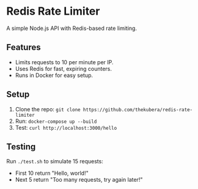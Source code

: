 # Redis Rate Limiter
A simple Node.js API with Redis-based rate limiting.

## Features
- Limits requests to 10 per minute per IP.
- Uses Redis for fast, expiring counters.
- Runs in Docker for easy setup.

## Setup
1. Clone the repo: `git clone https://github.com/thekubera/redis-rate-limiter`
2. Run: `docker-compose up --build`
3. Test: `curl http://localhost:3000/hello`

## Testing
Run `./test.sh` to simulate 15 requests:
- First 10 return "Hello, world!"
- Next 5 return "Too many requests, try again later!"